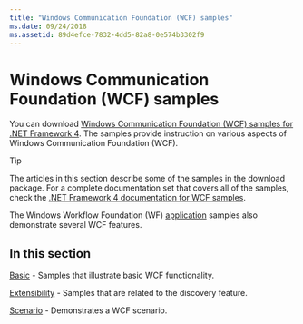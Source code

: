 ```yaml
---
title: "Windows Communication Foundation (WCF) samples"
ms.date: 09/24/2018
ms.assetid: 89d4efce-7832-4dd5-82a8-0e574b3302f9
---
```

# Windows Communication Foundation (WCF) samples

You can download [Windows Communication Foundation (WCF) samples for .NET Framework 4](https://www.microsoft.com/download/details.aspx?id=21459). The samples provide instruction on various aspects of Windows Communication Foundation (WCF).
  
> [!TIP]
> The articles in this section describe some of the samples in the download package. For a complete documentation set that covers all of the samples, check the [.NET Framework 4 documentation for WCF samples](https://docs.microsoft.com/previous-versions/dotnet/netframework-4.0/dd483346(v%3dvs.100)).

The Windows Workflow Foundation (WF) [application](../../windows-workflow-foundation/samples/application.md) samples also demonstrate several WCF features.
  
## In this section  

[Basic](basic.md) - Samples that illustrate basic WCF functionality.  

[Extensibility](extensibility.md) - Samples that are related to the discovery feature.  

[Scenario](scenario.md) - Demonstrates a WCF scenario.
